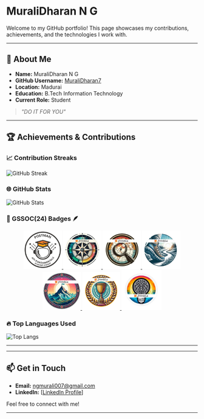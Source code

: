 # MuraliDharan N G

Welcome to my GitHub portfolio! This page showcases my contributions, achievements, and the technologies I work with.

---

## 🌟 About Me

- **Name:** MuraliDharan N G
- **GitHub Username:** [MuraliDharan7](https://github.com/MuraliDharan7)
- **Location:** Madurai
- **Education:** B.Tech Information Technology
- **Current Role:** Student

> _"DO IT FOR YOU"_

---

## 🏆 Achievements & Contributions

### 📈 Contribution Streaks

![GitHub Streak](https://github-readme-streak-stats.herokuapp.com/?user=MuraliDharan7&theme=radical)

### 🌐 GitHub Stats

![GitHub Stats](https://github-readme-stats.vercel.app/api?username=MuraliDharan7&show_icons=true&theme=radical)

### 🏅 GSSOC(24) Badges 🪶

<div style='display:flex; align-items:center; gap: 10px;' align='center'>
<a href="https://gssoc.girlscript.tech/leaderboard">
<img src="https://raw.githubusercontent.com/girlscript/gssoc-website-new/main/public/badges/postman.png" width="100px" height="100px" />
<img src="https://github.com/girlscript/gssoc-website-new/blob/main/public/badges/1.png" width="100px" height="100px" />
<img src="https://github.com/girlscript/gssoc-website-new/blob/main/public/badges/2.png" width="100px" height="100px" />
<img src="https://github.com/girlscript/gssoc-website-new/blob/main/public/badges/3.png" width="100px" height="100px" />
<img src="https://github.com/girlscript/gssoc-website-new/blob/main/public/badges/4.png" width="100px" height="100px" />
<img src="https://github.com/girlscript/gssoc-website-new/blob/main/public/badges/5.png" width="100px" height="100px" />
<img src="https://github.com/girlscript/gssoc-website-new/blob/main/public/badges/6.png" width="105px" height="105px" />
</a>
</div>

### 🔥 Top Languages Used

![Top Langs](https://github-readme-stats.vercel.app/api/top-langs/?username=MuraliDharan7&layout=compact&theme=radical&hide=html,css,c++)

---

---

## 📫 Get in Touch

- **Email:** ngmurali007@gmail.com
- **LinkedIn:** [[LinkedIn Profile](https://www.linkedin.com/in/muralidharan007/)]

Feel free to connect with me!

---
